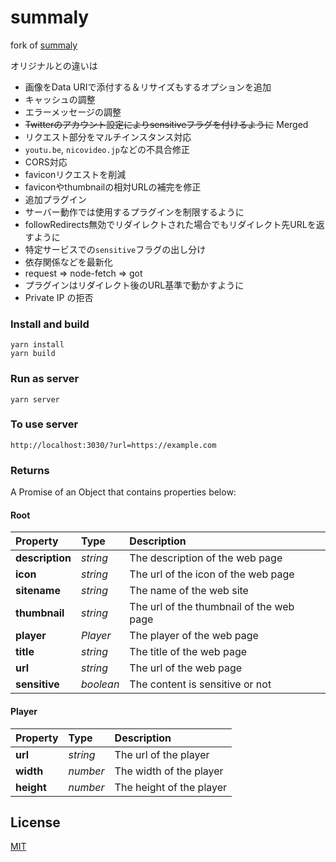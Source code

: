 summaly
================================================================

fork of [summaly](https://github.com/syuilo/summaly)

オリジナルとの違いは
- 画像をData URIで添付する＆リサイズもするオプションを追加
- キャッシュの調整
- エラーメッセージの調整
- ~~Twitterのアカウント設定によりsensitiveフラグを付けるように~~ Merged
- リクエスト部分をマルチインスタンス対応
- `youtu.be`, `nicovideo.jp`などの不具合修正
- CORS対応
- faviconリクエストを削減
- faviconやthumbnailの相対URLの補完を修正
- 追加プラグイン
- サーバー動作では使用するプラグインを制限するように
- followRedirects無効でリダイレクトされた場合でもリダイレクト先URLを返すように
- 特定サービスでの`sensitive`フラグの出し分け
- 依存関係などを最新化
- request => node-fetch => got
- プラグインはリダイレクト後のURL基準で動かすように
- Private IP の拒否

### Install and build
```
yarn install
yarn build
```

### Run as server
```
yarn server
```

### To use server
```
http://localhost:3030/?url=https://example.com
```

### Returns

A Promise of an Object that contains properties below:

#### Root

| Property        | Type      | Description                              |
| :-------------- | :-------- | :--------------------------------------- |
| **description** | *string*  | The description of the web page          |
| **icon**        | *string*  | The url of the icon of the web page      |
| **sitename**    | *string*  | The name of the web site                 |
| **thumbnail**   | *string*  | The url of the thumbnail of the web page |
| **player**      | *Player*  | The player of the web page               |
| **title**       | *string*  | The title of the web page                |
| **url**         | *string*  | The url of the web page                  |
| **sensitive**   | *boolean* | The content is sensitive or not          |

#### Player

| Property        | Type     | Description                              |
| :-------------- | :------- | :--------------------------------------- |
| **url**         | *string* | The url of the player                    |
| **width**       | *number* | The width of the player                  |
| **height**      | *number* | The height of the player                 |

License
----------------------------------------------------------------
[MIT](LICENSE)
